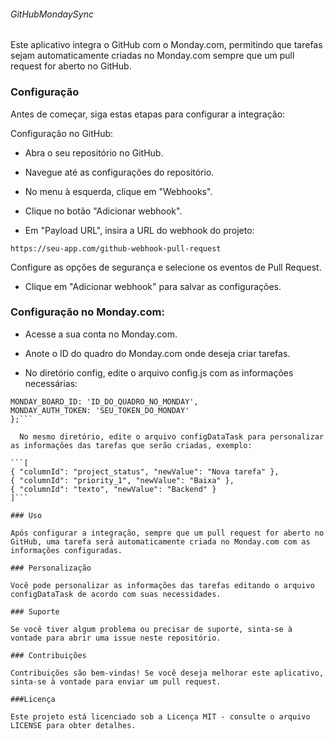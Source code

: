 ###### GitHubMondaySync

Este aplicativo integra o GitHub com o Monday.com, permitindo que tarefas sejam automaticamente criadas no Monday.com sempre que um pull request for aberto no GitHub.

### Configuração

Antes de começar, siga estas etapas para configurar a integração:

Configuração no GitHub:

- Abra o seu repositório no GitHub.

- Navegue até as configurações do repositório.

- No menu à esquerda, clique em "Webhooks".

- Clique no botão "Adicionar webhook".

- Em "Payload URL", insira a URL do webhook do projeto:

```https://seu-app.com/github-webhook-pull-request```

  Configure as opções de segurança e selecione os eventos de Pull Request.

- Clique em "Adicionar webhook" para salvar as configurações.

### Configuração no Monday.com:

- Acesse a sua conta no Monday.com.

- Anote o ID do quadro do Monday.com onde deseja criar tarefas.

- No diretório config, edite o arquivo config.js com as informações necessárias:

```module.exports = {
MONDAY_BOARD_ID: 'ID_DO_QUADRO_NO_MONDAY',
MONDAY_AUTH_TOKEN: 'SEU_TOKEN_DO_MONDAY'
};```

  No mesmo diretório, edite o arquivo configDataTask para personalizar as informações das tarefas que serão criadas, exemplo:

```[
{ "columnId": "project_status", "newValue": "Nova tarefa" },
{ "columnId": "priority_1", "newValue": "Baixa" },
{ "columnId": "texto", "newValue": "Backend" }
]```

### Uso

Após configurar a integração, sempre que um pull request for aberto no GitHub, uma tarefa será automaticamente criada no Monday.com com as informações configuradas.

### Personalização

Você pode personalizar as informações das tarefas editando o arquivo configDataTask de acordo com suas necessidades.

### Suporte

Se você tiver algum problema ou precisar de suporte, sinta-se à vontade para abrir uma issue neste repositório.

### Contribuições

Contribuições são bem-vindas! Se você deseja melhorar este aplicativo, sinta-se à vontade para enviar um pull request.

###Licença

Este projeto está licenciado sob a Licença MIT - consulte o arquivo LICENSE para obter detalhes.